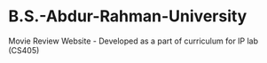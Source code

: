 # B.S.-Abdur-Rahman-University
Movie Review Website - Developed as a part of curriculum for  IP lab (CS405)
